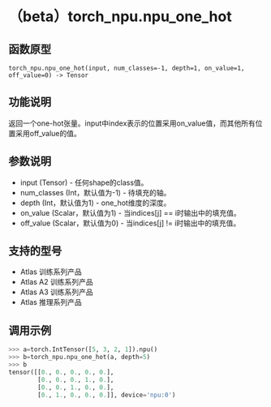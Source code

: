 # （beta）torch_npu.npu_one_hot

## 函数原型

```
torch_npu.npu_one_hot(input, num_classes=-1, depth=1, on_value=1, off_value=0) -> Tensor
```

## 功能说明

返回一个one-hot张量。input中index表示的位置采用on_value值，而其他所有位置采用off_value的值。

## 参数说明

- input (Tensor) - 任何shape的class值。
- num_classes (Int，默认值为-1) - 待填充的轴。
- depth (Int，默认值为1) - one_hot维度的深度。
- on_value (Scalar，默认值为1) - 当indices[j] == i时输出中的填充值。
- off_value (Scalar，默认值为0) - 当indices[j] != i时输出中的填充值。

## 支持的型号

- <term>Atlas 训练系列产品</term>
- <term>Atlas A2 训练系列产品</term>
- <term>Atlas A3 训练系列产品</term>
- <term>Atlas 推理系列产品</term>

## 调用示例

```python
>>> a=torch.IntTensor([5, 3, 2, 1]).npu()
>>> b=torch_npu.npu_one_hot(a, depth=5)
>>> b
tensor([[0., 0., 0., 0., 0.],
        [0., 0., 0., 1., 0.],
        [0., 0., 1., 0., 0.],
        [0., 1., 0., 0., 0.]], device='npu:0')
```

